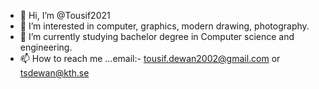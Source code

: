 - 👋 Hi, I’m @Tousif2021
- 👀 I’m interested in computer, graphics, modern drawing, photography.
- 🌱 I’m currently studying bachelor degree in Computer science and engineering. 
- 📫 How to reach me ...email:- tousif.dewan2002@gmail.com or tsdewan@kth.se

<!---
Tousif2021/Tousif2021 is a ✨ special ✨ repository because its `README.md` (this file) appears on your GitHub profile.
You can click the Preview link to take a look at your changes.
--->
